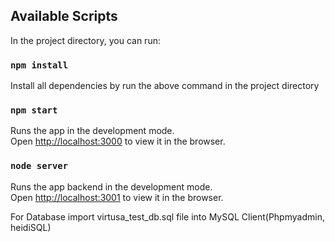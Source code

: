
## Available Scripts

In the project directory, you can run:

### `npm install`

Install all dependencies by run the above command in the project directory

### `npm start`

Runs the app in the development mode.<br>
Open [http://localhost:3000](http://localhost:3000) to view it in the browser.

### `node server`

Runs the app backend in the development mode.<br>
Open [http://localhost:3001](http://localhost:3001) to view it in the browser.

For Database import virtusa_test_db.sql file into MySQL Client(Phpmyadmin, heidiSQL)

